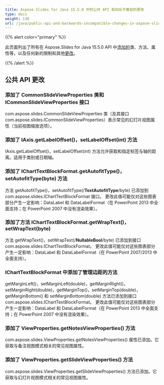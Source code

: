 ```yaml
---
title: Aspose.Slides for Java 15.5.0 中的公共 API 和向后不兼容的更改
type: docs
weight: 130
url: /java/public-api-and-backwards-incompatible-changes-in-aspose-slides-for-java-15-5-0/
---
```


{{% alert color="primary" %}} 

此页面列出了所有在 Aspose.Slides for Java 15.5.0 API 中[添加的](/slides/java/public-api-and-backwards-incompatible-changes-in-aspose-slides-for-java-15-5-0/)类、方法、属性等，以及任何新的限制和其他[更改](/slides/java/public-api-and-backwards-incompatible-changes-in-aspose-slides-for-java-15-5-0/)。

{{% /alert %}} 
## **公共 API 更改**
### **添加了 CommonSlideViewProperties 类和 ICommonSlideViewProperties 接口**
com.aspose.slides.CommonSlideViewProperties 类（及其接口 com.aspose.slides.ICommonSlideViewProperties）表示常见的幻灯片视图属性（当前视图缩放选项）。
### **添加了 IAxis.getLabelOffset()，setLabelOffset(int) 方法**
IAxis.getLabelOffset()，setLabelOffset(int) 方法允许获取和指定标签与轴的距离。适用于类别或日期轴。
### **添加了 IChartTextBlockFormat.getAutofitType()，setAutofitType(byte) 方法**
方法 getAutofitType()，setAutofitType(/**TextAutofitType**/byte) 已添加到 com.aspose.slides.IChartTextBlockFormat 接口。
更改此值可能仅对这些图表部分产生一定影响：DataLabel 和 DataLabelFormat（在 PowerPoint 2013 中全面支持；在 PowerPoint 2007 中没有渲染效果）。
### **添加了方法 IChartTextBlockFormat.getWrapText()，setWrapText(byte)**
方法 getWrapText()，setWrapText(/**NullableBool**/byte) 已添加到接口 com.aspose.slides.IChartTextBlockFormat。
更改此值可能仅对这些图表部分产生一定影响：DataLabel 和 DataLabelFormat（在 PowerPoint 2007/2013 中全面支持）。
### **IChartTextBlockFormat 中添加了管理边距的方法**
getMarginLeft()，setMarginLeft(double)，getMarginRight()，setMarginRight(double)，getMarginTop()，setMarginTop(double)，getMarginBottom() 和 setMarginBottom(double) 方法已添加到接口 com.aspose.slides.IChartTextBlockFormat。
更改此值可能仅对这些图表部分产生一定影响：DataLabel 和 DataLabelFormat（在 PowerPoint 2013 中全面支持；在 PowerPoint 2007 中没有渲染效果）。
### **添加了 ViewProperties.getNotesViewProperties() 方法**
com.aspose.slides.ViewProperties.getNotesViewProperties() 属性已添加。它获取与备注视图模式相关的常见视图属性。
### **添加了 ViewProperties.getSlideViewProperties() 方法**
com.aspose.slides.ViewProperties.getSlideViewProperties() 方法已添加。它获取与幻灯片视图模式相关的常见视图属性。